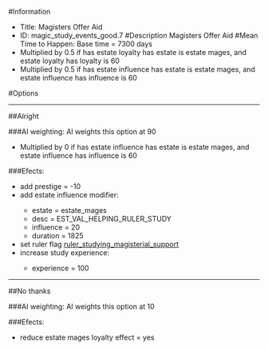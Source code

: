 #Information
 - Title: Magisters Offer Aid
 - ID: magic_study_events_good.7
#Description
Magisters Offer Aid
#Mean Time to Happen:
Base time = 7300 days
 - Multiplied by 0.5 if has estate loyalty has estate is estate mages, and estate loyalty has loyalty is 60
 - Multiplied by 0.5 if has estate influence has estate is estate mages, and estate influence has influence is 60

#Options

___
##Alright

###AI weighting:
AI weights this option at 90
 - Multiplied by 0 if has estate influence has estate is estate mages, and estate influence has influence is 60


###Efects:<ul><li>add prestige = -10</li><li>add estate influence modifier:</li><ul><li>estate = estate_mages</li><li>desc = EST_VAL_HELPING_RULER_STUDY</li><li>influence = 20</li><li>duration = 1825</li></ul><li>set ruler flag [ruler_studying_magisterial_support](../flags/ruler_studying_magisterial_support.md)</li><li>increase study experience:</li><ul><li>experience = 100</li></ul></ul>

___
##No thanks

###AI weighting:
AI weights this option at 10


###Efects:<ul><li>reduce estate mages loyalty effect = yes</li></ul>
